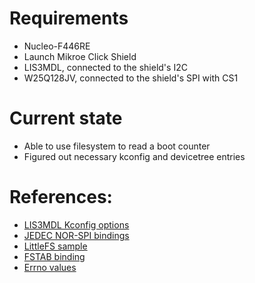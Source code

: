 # Requirements
- Nucleo-F446RE
- Launch Mikroe Click Shield
- LIS3MDL, connected to the shield's I2C
- W25Q128JV, connected to the shield's SPI with CS1

# Current state
- Able to use filesystem to read a boot counter
- Figured out necessary kconfig and devicetree entries

# References:
- [LIS3MDL Kconfig options](https://docs.zephyrproject.org/latest/kconfig.html#!CONFIG_LIS3MDL)
- [JEDEC NOR-SPI bindings](https://docs.zephyrproject.org/latest/build/dts/api/bindings/mtd/jedec%2Cspi-nor.html#std-dtcompatible-jedec-spi-nor)
- [LittleFS sample](https://github.com/zephyrproject-rtos/zephyr/tree/main/samples/subsys/fs/littlefs)
- [FSTAB binding](https://docs.zephyrproject.org/latest/build/dts/api/bindings/fs/zephyr,fstab,littlefs.html)
- [Errno values](https://docs.zephyrproject.org/apidoc/latest/group__system__errno.html)
